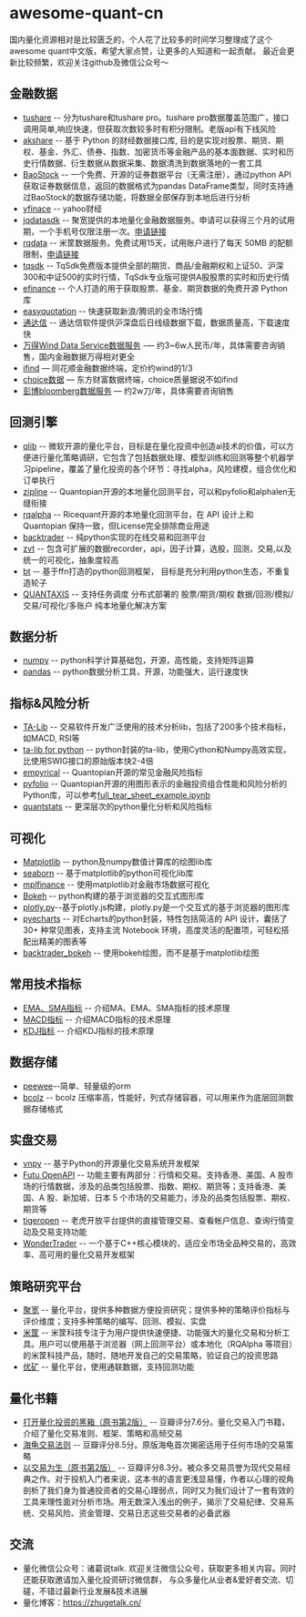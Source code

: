 # awesome-quant-cn
国内量化资源相对是比较匮乏的，个人花了比较多的时间学习整理成了这个awesome quant中文版，希望大家点赞，让更多的人知道和一起贡献。
最近会更新比较频繁，欢迎关注github及微信公众号～

## 金融数据
* [tushare](https://waditu.com/document/1?doc_id=131) -- 分为tushare和tushare pro。tushare pro数据覆盖范围广，接口调用简单,响应快速，但获取次数较多时有积分限制。老版api有下线风险
* [akshare](https://github.com/akfamily/akshare) -- 基于 Python 的财经数据接口库, 目的是实现对股票、期货、期权、基金、外汇、债券、指数、加密货币等金融产品的基本面数据、实时和历史行情数据、衍生数据从数据采集、数据清洗到数据落地的一套工具
* [BaoStock](http://baostock.com) -- 一个免费、开源的证券数据平台（无需注册），通过python API获取证券数据信息，返回的数据格式为pandas DataFrame类型，同时支持通过BaoStock的数据存储功能，将数据全部保存到本地后进行分析
* [yfinace](https://github.com/ranaroussi/yfinance) -- yahoo财经
* [jqdatasdk](https://www.joinquant.com/help/api/help#name:JQData) -- 聚宽提供的本地量化金融数据服务。申请可以获得三个月的试用期，一个手机号仅限注册一次。[申请链接](https://www.joinquant.com/default/index/sdk?utm_campaign=JQData%E7%94%B3%E8%AF%B7&utm_medium=%E7%BD%91%E9%A1%B5&utm_source=%E8%81%9A%E5%AE%BD&gio_link_id=xRxqAjP5)
* [rqdata](https://www.ricequant.com/welcome/pricing) -- 米筐数据服务。免费试用15天，试用账户进行了每天 50MB 的配额限制，[申请链接](https://www.ricequant.com/welcome/purchase#1)
* [tqsdk](https://doc.shinnytech.com/tqsdk/latest/intro.html) -- TqSdk免费版本提供全部的期货、商品/金融期权和上证50、沪深300和中证500的实时行情，TqSdk专业版可提供A股股票的实时和历史行情
* [efinance](https://github.com/Micro-sheep/efinance) -- 个人打造的用于获取股票、基金、期货数据的免费开源 Python 库
* [easyquotation](https://github.com/shidenggui/easyquotation) -- 快速获取新浪/腾讯的全市场行情
* [通达信](https://www.tdx.com.cn/soft.html) -- 通达信软件提供沪深盘后日线级数据下载，数据质量高，下载速度快
* [万得Wind Data Service数据服务](https://www.wind.com.cn/NewSite/data.html) -— 约3~6w人民币/年，具体需要咨询销售，国内金融数据万得相对更全
* [ifind](https://www.51ifind.com/index.php?c=index&a=iFinDPC) — 同花顺金融数据终端，定价约wind的1/3
* [choice数据](https://choice.eastmoney.com/) — 东方财富数据终端，choice质量据说不如ifind
*  [彭博bloomberg数据服务](https://www.bloombergchina.com/solution/data-content/) — 约2w刀/年，具体需要咨询销售

## 回测引擎
* [qlib](https://github.com/microsoft/qlib) -- 微软开源的量化平台，目标是在量化投资中创造ai技术的价值，可以方便进行量化策略调研，它包含了包括数据处理、模型训练和回测等整个机器学习pipeline，覆盖了量化投资的各个环节：寻找alpha，风险建模，组合优化和订单执行
* [zipline](https://github.com/quantopian/zipline) -- Quantopian开源的本地量化回测平台，可以和pyfolio和alphalen无缝衔接
* [rqalpha](https://github.com/ricequant/rqalpha) -- Ricequant开源的本地量化回测平台，在 API 设计上和 Quantopian 保持一致，但License完全排除商业用途
* [backtrader](https://github.com/mementum/backtrader) -- 纯python实现的在线交易和回测平台
* [zvt](https://github.com/zvtvz/zvt/blob/master/README-cn.md) -- 包含可扩展的数据recorder，api，因子计算，选股，回测，交易,以及统一的可视化，抽象度较高
* [bt](https://github.com/pmorissette/bt) -- 基于ffn打造的python回测框架， 目标是充分利用python生态，不重复造轮子
* [QUANTAXIS](https://github.com/QUANTAXIS/QUANTAXIS) -- 支持任务调度 分布式部署的 股票/期货/期权 数据/回测/模拟/交易/可视化/多账户 纯本地量化解决方案

## 数据分析
* [numpy](https://numpy.org/) -- python科学计算基础包，开源，高性能，支持矩阵运算
* [pandas](https://pandas.pydata.org/) -- python数据分析工具，开源，功能强大，运行速度快

## 指标&风险分析
* [TA-Lib](https://ta-lib.org/) -- 交易软件开发广泛使用的技术分析lib，包括了200多个技术指标，如MACD, RSI等
* [ta-lib for python](https://mrjbq7.github.io/ta-lib/) -- python封装的ta-lib，使用Cython和Numpy高效实现，比使用SWIG接口的原始版本快2-4倍
* [empyrical](https://github.com/quantopian/empyrical) -- Quantopian开源的常见金融风险指标
* [pyfolio](https://github.com/quantopian/pyfolio) -- Quantopian开源的用图形表示的金融投资组合性能和风险分析的Python库，可以参考[full_tear_sheet_example.ipynb](https://github.com/quantopian/pyfolio/blob/master/pyfolio/examples/full_tear_sheet_example.ipynb)
* [quantstats](https://github.com/ranaroussi/quantstats) -- 更深层次的python量化分析和风险指标

## 可视化
* [Matplotlib](https://matplotlib.org/) -- python及numpy数值计算库的绘图lib库
* [seaborn](https://github.com/mwaskom/seaborn) -- 基于matplotlib的python可视化lib库
* [mplfinance](https://github.com/matplotlib/mplfinance) -- 使用matplotlib对金融市场数据可视化
* [Bokeh](https://bokeh.org/) -- python构建的基于浏览器的交互式图形库
* [plotly.py](https://github.com/plotly/plotly.py)--基于plotly.js构建，plotly.py是一个交互式的基于浏览器的图形库
* [pyecharts](https://pyecharts.org/#/) -- 对Echarts的python封装，特性包括简洁的 API 设计，囊括了 30+ 种常见图表，支持主流 Notebook 环境，高度灵活的配置项，可轻松搭配出精美的图表等
* [backtrader_bokeh](https://iniself.github.io/backtrader_bokeh/) -- 使用bokeh绘图，而不是基于matplotlib绘图

## 常用技术指标
* [EMA、SMA指标](https://mp.weixin.qq.com/s/aNrXrDqPA0e0np_r8BT5aA) -- 介绍MA、EMA、SMA指标的技术原理
* [MACD指标](https://mp.weixin.qq.com/s/bku-1Y6oCwj00qBFLseWXA) -- 介绍MACD指标的技术原理
* [KDJ指标](https://mp.weixin.qq.com/s/OFygNNmdkdV83l3JHUB8DQ) -- 介绍KDJ指标的技术原理

## 数据存储
* [peewee](http://docs.peewee-orm.com/en/latest/index.html)--简单、轻量级的orm
* [bcolz](https://github.com/Blosc/bcolz) -- bcolz 压缩率高，性能好，列式存储容器，可以用来作为底层回测数据存储格式

## 实盘交易
* [vnpy](https://github.com/vnpy/vnpy) -- 基于Python的开源量化交易系统开发框架
* [Futu OpenAPI](https://openapi.futunn.com/futu-api-doc/intro/intro.html) -- 功能主要有两部分：行情和交易。支持香港、美国、A 股市场的行情数据，涉及的品类包括股票、指数、期权、期货等；支持香港、美国、A 股、新加坡、日本 5 个市场的交易能力，涉及的品类包括股票、期权、期货等
* [tigeropen](https://quant.itiger.com/openapi/py-docs/zh-cn/docs/intro/quickstart.html) -- 老虎开放平台提供的直接管理交易、查看帐户信息、查询行情变动及交易支持功能
* [WonderTrader](https://github.com/wondertrader/wondertrader) -- 一个基于C++核心模块的，适应全市场全品种交易的，高效率、高可用的量化交易开发框架

## 策略研究平台
* [聚宽](https://www.joinquant.com/) -- 量化平台，提供多种数据方便投资研究；提供多种的策略评价指标与评价维度；支持多种策略的编写、回测、模拟、实盘
* [米筐](https://www.ricequant.com/) -- 米筐科技专注于为用户提供快速便捷、功能强大的量化交易和分析工具。用户可以使用基于浏览器（网上回测平台）或本地化（RQAlpha 等项目）的米筐科技产品，随时、随地开发自己的交易策略，验证自己的投资思路
* [优矿](https://uqer.datayes.com/) -- 量化平台，使用通联数据，支持回测功能

## 量化书籍
* [打开量化投资的黑箱（原书第2版）](https://book.douban.com/subject/26803274/) -- 豆瓣评分7.6分。量化交易入门书籍，介绍了量化交易准则、框架、策略和高频交易
* [海龟交易法则](https://book.douban.com/subject/2339892/) -- 豆瓣评分8.5分。原版海龟首次揭密适用于任何市场的交易策略
* [以交易为生（原书第2版）](https://book.douban.com/subject/27093851/) -- 豆瓣评分8.3分。被众多交易员誉为现代交易经典之作。对于投机入门者来说，这本书的语言更浅显易懂，作者以心理的视角剖析了我们身为普通投资者的交易心理弱点，同时又为我们设计了一套有效的工具来理性面对分析市场。用无数深入浅出的例子，揭示了交易纪律、交易系统、交易风险、资金管理、交易日志这些交易者的必备武器


## 交流
* 量化微信公众号：诸葛说talk. 欢迎关注微信公众号，获取更多相关内容。同时还能获取邀请加入量化投资研讨微信群， 与众多量化从业者&爱好者交流、切磋，不错过最新行业发展&技术进展
* 量化博客：<https://zhugetalk.cn/>